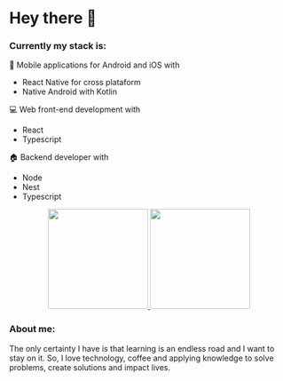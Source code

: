 # Hey there :wave:


### Currently my stack is:
:iphone: Mobile applications for Android and iOS with

- React Native for cross plataform
- Native Android with Kotlin

:computer: Web front-end development with

- React
- Typescript

:house: Backend developer with

- Node
- Nest
- Typescript

<div align="center">
  <a href="https://github.com/davysz">
    <img height="180em" src="https://github-readme-stats.vercel.app/api/top-langs/?username=davysz&layout=compact"/>
    <img height="180em" src="https://github-readme-stats.vercel.app/api?username=davysz&show_icons=true&include_all_commits=true&count_private=true"/>
  </a>
</div>


### About me:
The only certainty I have is that learning is an endless road and I want to stay on it. So, I love technology, coffee and applying knowledge to solve problems, create solutions and impact lives.

